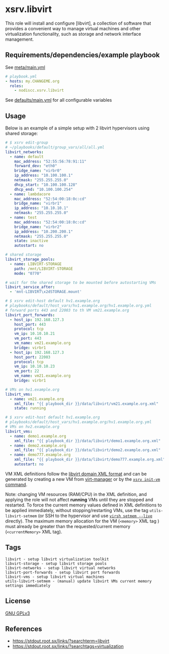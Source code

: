 # xsrv.libvirt

This role will install and configure [libvirt], a collection of software that provides a convenient way to manage virtual machines and other virtualization functionality, such as storage and network interface management.


## Requirements/dependencies/example playbook

See [meta/main.yml](meta/main.yml)

```yaml
# playbook.yml
- hosts: my.CHANGEME.org
  roles:
    - nodiscc.xsrv.libvirt
```

See [defaults/main.yml](defaults/main.yml) for all configurable variables

## Usage

Below is an example of a simple setup with 2 libvirt hypervisors using shared storage:

```yaml
# $ xsrv edit-group
# ~/playbooks/default/group_vars/all/all.yml
libvirt_networks:
  - name: default
    mac_address: "52:55:56:78:91:11"
    forward_dev: "eth0"
    bridge_name: "virbr0"
    ip_address: "10.100.100.1"
    netmask: "255.255.255.0"
    dhcp_start: "10.100.100.128"
    dhcp_end: "10.100.100.254"
  - name: lambdacore
    mac_address: "52:54:00:18:0c:cd"
    bridge_name: "virbr1"
    ip_address: "10.10.10.1"
    netmask: "255.255.255.0"
  - name: test
    mac_address: "52:54:00:18:0c:cd"
    bridge_name: "virbr2"
    ip_address: "10.200.200.1"
    netmask: "255.255.255.0"
    state: inactive
    autostart: no

# shared storage
libvirt_storage_pools:
  - name: LIBVIRT-STORAGE
    path: /mnt/LIBVIRT-STORAGE
    mode: "0770"

# wait for the shared storage to be mounted before autostarting VMs
libvirt_service_after:
  - 'mnt-LIBVIRT\x2dSTORAGE.mount'
```

```yaml
# $ xsrv edit-host default hv1.example.org
# playbooks/default/host_vars/hv1.example.org/hv1.example.org.yml
# forward ports 443 and 22003 to th VM vm21.example.org
libvirt_port_forwards:
  - host_ip: 192.168.127.3
    host_port: 443
    protocol: tcp
    vm_ip: 10.10.10.21
    vm_port: 443
    vm_name: vm21.example.org
    bridge: virbr1
  - host_ip: 192.168.127.3
    host_port: 22003
    protocol: tcp
    vm_ip: 10.10.10.23
    vm_port: 22
    vm_name: vm21.example.org
    bridge: virbr1

# VMs on hv1.example.org
libvirt_vms:
  - name: vm21.example.org
    xml_file: "{{ playbook_dir }}/data/libvirt/vm21.example.org.xml"
    state: running
```

```yaml
# $ xsrv edit-host default hv1.example.org
# playbooks/default/host_vars/hv1.example.org/hv1.example.org.yml
# VMs on hv2.example.org
libvirt_vms:
  - name: demo1.example.org
    xml_file: "{{ playbook_dir }}/data/libvirt/demo1.example.org.xml"
  - name: demo2.example.org
    xml_file: "{{ playbook_dir }}/data/libvirt/demo2.example.org.xml"
  - name: demo777.example.org
    xml_file: "{{ playbook_dir }}/data/libvirt/demo777.example.org.xml"
    autostart: no
```

VM XML definitions follow the [libvirt domain XML format](https://libvirt.org/formatdomain.html) and can be generated by creating a new VM from [virt-manager](https://xsrv.readthedocs.io/en/latest/appendices/virt-manager.html) or by the [`xsrv init-vm` command](https://xsrv.readthedocs.io/en/latest/appendices/debian.html#automated-from-a-vm-template).

Note: changing VM resources (RAM/CPU) in the XML definition, and applying the role will not affect **running** VMs until they are stopped and restarted. To force the current memory values defined in XML definitions to be applied immediately, without stopping/restarting VMs, use the tag `utils-libvirt-setmem` (or SSH to the hypervisor and use [`virsh setmem --live`](https://manpages.debian.org/bullseye-backports/libvirt-clients/virsh.1.en.html#setmem) directly). The maximum memory allocation for the VM (`<memory>` XML tag ) must already be greater than the requested/current memory (`<currentMemory>` XML tag).


## Tags

<!--BEGIN TAGS LIST-->
```
libvirt - setup libvirt virtualization toolkit
libvirt-storage - setup libvirt storage pools
libvirt-networks - setup libvirt virtual networks
libvirt-port-forwards - setup libvirt port forwards
libvirt-vms - setup libvirt virtual machines
utils-libvirt-setmem - (manual) update libvirt VMs current memory settings immediately
```
<!--END TAGS LIST-->


## License

[GNU GPLv3](../../LICENSE)

## References

- https://stdout.root.sx/links/?searchterm=libvirt
- https://stdout.root.sx/links/?searchtags=virtualization

